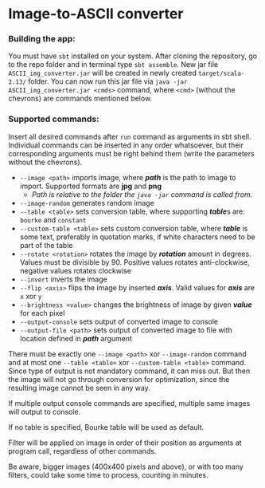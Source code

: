 # Image-to-ASCII converter


### Building the app:
You must have `sbt` installed on your system. After cloning the repository, go to the repo folder and in terminal type `sbt assemble`. New jar file `ASCII_img_converter.jar` will be created in newly created `target/scala-2.13/` folder. You can now run this jar file via `java -jar ASCII_img_converter.jar <cmds>` command, where `<cmd>` (without the chevrons) are commands mentioned below.


### Supported commands:
Insert all desired commands after `run` command as arguments in sbt shell.
Individual commands can be inserted in any order whatsoever, but their corresponding arguments must be right behind them (write the parameters without the chevrons).

- `--image <path>` imports image, where _**path**_ is the path to image to import. Supported formats are **jpg** and **png**
    - *Path is relative to the folder the `java -jar` command is called from.*
- `--image-random` generates random image
- `--table <table>` sets conversion table, where supporting ***table***s are: `bourke` and `constant`
- `--custom-table <table>` sets custom conversion table, where _**table**_ is some text, preferably in quotation marks, if white characters need to be part of the table
- `--rotate <rotation>` rotates the image by _**rotation**_ amount in degrees. Values must be divisible by 90. Positive values rotates anti-clockwise, negative values rotates clockwise
- `--invert` inverts the image
- `--flip <axis>` flips the image by inserted _**axis**_. Valid values for _**axis**_ are `x` xor `y`
- `--brightness <value>` changes the brightness of image by given _**value**_ for each pixel
- `--output-console` sets output of converted image to console
- `--output-file <path>` sets output of converted image to file with location defined in _**path**_ argument

There must be exactly one `--image <path>` xor `--image-random` command and at most one `--table <table>` xor `--custom-table <table>` command.
Since type of output is not mandatory command, it can miss out. But then the image will not go through conversion for optimization, since the resulting image cannot be seen in any way.

If multiple output console commands are specified, multiple same images will output to console.

If no table is specified, Bourke table will be used as default.

Filter will be applied on image in order of their position as arguments at program call, regardless of other commands.

Be aware, bigger images (400x400 pixels and above), or with too many filters, could take some time to process, counting in minutes.